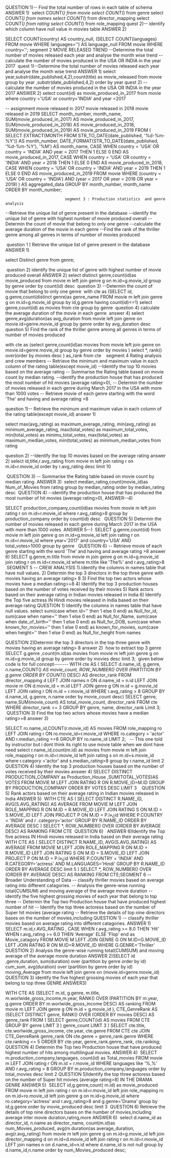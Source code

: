QUESTION 1)-- Find the total number of rows in each table of schema
ANSWER 1)
​
select COUNT(*) from movie
select COUNT(*) from genre
select COUNT(*) from names
select COUNT(*) from director_mapping
select COUNT(*) from rating
select COUNT(*) from role_mapping
​
quest 2)-- identify which column have null value in movies table
ANSWER 2)

 SELECT
    COUNT(country) AS country_null,
    (SELECT COUNT(languages) FROM movie WHERE languages='') AS language_null
FROM movie
WHERE  country='';
​
​
​
                            segment 2 MOVIE RELEASED TREND
	--Determine the total number of movies released each year and analyse the month wise trend
    --calculate the number of  movies produced  in the USA  OR INDIA in the year 2017
​
quest 1)--Determine the total number of movies released each year and analyse the month wise trend
ANSWER 1)
	select year,substr(date_published,4,2),count(title) as movie_released 
    from movie
    group by year ,substr(date_published,4,2)
    order by year
quest 2) --calculate the number of  movies produced  in the USA  OR INDIA in the year 2017
  ANSWER 2) 
   select count(id) as movie_produced_in_2017 from movie
    where country ='USA' or country='INDIA' and year =2017 
   
   -- assignment movie released in 2017 movie released in 2018 movie released in 2019
SELECT
    month_number,
    month_name,
    SUM(movie_produced_in_2017) AS movie_produced_in_2017,
    SUM(movie_produced_in_2018) AS movie_produced_in_2018,
    SUM(movie_produced_in_2019) AS movie_produced_in_2019
FROM (
    SELECT
        EXTRACT(MONTH FROM STR_TO_DATE(date_published, '%d-%m-%Y')) AS month_number,
        DATE_FORMAT(STR_TO_DATE(date_published, '%d-%m-%Y'), '%M') AS month_name,
        CASE WHEN country = 'USA' OR country = 'INDIA' AND year = 2017 THEN 1 ELSE 0 END AS movie_produced_in_2017,
        CASE WHEN country = 'USA' OR country = 'INDIA' AND year = 2018 THEN 1 ELSE 0 END AS movie_produced_in_2018,
        CASE WHEN country = 'USA' OR country = 'INDIA' AND year = 2019 THEN 1 ELSE 0 END AS movie_produced_in_2019
    FROM movie
    WHERE (country = 'USA' OR country = 'INDIA') AND (year = 2017 OR year = 2018 OR year = 2019)
) AS aggregated_data
GROUP BY month_number, month_name
ORDER BY month_number;
​
​
​
​
​
 
                              segment 3 : Production statistics  and genre analysis
 --Retrieve the unique list of genre present in the database
 --identify the unique list of  genre with highest number of movie produced overall
 --Determin the count of movie that belong to only one genre
 --calculate the average duration of the movie in each genre
 --Find the rank of the thriller genre among all genres in terms of number of movies produced
 
​
 question 1 ) Retrieve the unique list of genre present in the database
 ANSWER 1)
 
 select Distinct genre from genre;
    
​
question 2) identify the unique list of  genre with highest number of movie produced overall
ANSWER 2)
 select distinct genre,count(id)as movie_produced from movie m
 left join genre g on m.id=g.movie_id
 group by genre
order by count(id) desc 
​
question 3) --Determin the count of movie that belong to only one genre
​
with cte as
 (SELECT id, g.genre,count(distinct genre)as genre_name FROM movie m
left join genre g on m.id=g.movie_id
group by id,g.genre
having count(id)<=1)
select genre,count(id) as movies from cte
group by genre
​
question 4) calculate the average duration of the movie in each genre
​
answer 4)
select genre,avg(duration)as avg_duration from movie 
left join genre on movie.id=genre.movie_id
group by genre
order by avg_duration desc
​
question 5) Find the rank of the thriller genre among all genres in terms of number of movies produced

with cte as
(select genre,count(id)as movies from movie 
left join genre on movie.id=genre.movie_id
group by genre order by  movies )
select *,
rank() over(order by movies desc ) as_rank
from cte
​
​
​
         segment 4 Rating analysis and crew members
 -- Retrieve the minimum and maximum value in each column of the rating  table(except movie_id)
 --Identify the top 10 movies based on the average rating
 -- Summarise the Rating table based on movie count by median rating.
 --identify the production house that has produced the most number of hit movies (average rating>0),
 -- Determin the number of movies released in each genre during  March 2017  in the USA  with more  than 1000 votes
 -- Retrieve movie of each genre starting  with the word 'The' and having  and average rating >8
 
 question 1)-- Retrieve the minimum and maximum value in each column of the rating  table(except movie_id)
answer 1)
 
select max(avg_rating) as  maximum_average_rating,
min(avg_rating) as  minimum_average_rating,
max(total_votes) as maximum_total_votes,
min(total_votes) as minimu_total_votes,
max(total_votes) as maximum_median_votes,
min(total_votes) as minimum_median_votes
 from rating
 
 
 question 2) --Identify the top 10 movies based on the average rating
  answer 2) 
  select id,title,r.avg_rating from movie m
  left join rating r on m.id=r.movie_id
  order by r.avg_rating desc limit 10
​
     
​
QUESTION 3) -- Summarise the Rating table based on movie count by median rating.
ANSWER 3)
​
select median_rating,count(movie_id)as Num_of_Movies from rating
group by median_rating
order by median_rating desc
​
QUESTION 4) --identify the production house that has produced the most number of hit movies (average rating>0),
ANSWER--4)
 
SELECT production_company,count(id)as movies from movie m
left join rating r on  m.id=r.movie_id
where r.avg_rating>8 
group by production_company 
order by count(id) desc	
​
​
QUESTION 5) Determin the number of movies released in each genre during  March 2017  in the USA  with more  than 1000 votes
​
ANSWER 5--)
​
SELECT g.genre,count(id) from movie m
left join genre g on m.id=g.movie_id
left join rating r on m.id=r.movie_id
where year='2017' and country='USA' AND total_votes>1000
group by genre
​
​
QUESTION 6) -- Retrieve movie of each genre starting  with the word 'The' and having  and average rating >8
answer 6) 
SELECT g.genre,m.title from movie m
join genre g on m.id=g.movie_id
join rating r on m.id=r.movie_id
where m.title  like 'The%' and r.avg_rating>8
​
​
                                      SEGMENT 5
--    CREW ANALYSIS
1).Identify the columns in names table that have null values.
2) Determin the top 3 directors in the top three genre with movies having an average rating> 8
3) Find the top two actors whose movies have a median rating>=8
4) Identify the top 3 production houses based on the  number of  votes received by their movies
5) Rank actors based on their average rating  in Indian  movies released  in India
6) Identify the Top  five actress IN Hindi movies released in India based on their average rating
​
​
QUESTION 1) Identify the columns in names table that have null values.
​
select 
   sum(case when id='' then 1 else 0 end) as Null_for_id,
    sum(case when name='' then 1 else 0 end) as Null_for_Name,
   sum(case when date_of_birth='' then 1 else 0 end) as Null_for_DOB,
   sum(case when known_for_movies='' then 1 else 0 end) as known_for_movies,
   sum(case when height='' then 1 else 0 end) as Null_for_height
from names
   
QUESTION 2)Determin the top 3 directors in the top three genre with movies having an average rating> 8
answer 2)
​
              how to extract top 3 genre
SELECT g.genre ,count(m.id)as movies from movie m
left join genre g on m.id=g.movie_id 
group by genre order by  movies desc limit 3;
​
​
given below code is for full concept-------
WITH cte AS (
    SELECT  d.name_id, g.genre, n.name,COUNT(*) AS movie_count,
        ROW_NUMBER() OVER (PARTITION BY g.genre ORDER BY COUNT(*) DESC) AS director_rank
    FROM director_mapping d
    LEFT JOIN names n ON d.name_id = n.id
    LEFT JOIN movie m ON d.movie_id = m.id
    LEFT JOIN genre g ON m.id = g.movie_id
    LEFT JOIN rating r ON m.id = r.movie_id
    WHERE  r.avg_rating > 8
    GROUP BY d.name_id, g.genre, n.name order by movie_count desc)
SELECT genre, name,SUM(movie_count) AS total_movie_count, director_rank FROM cte 
WHERE  director_rank <= 3
GROUP BY genre, name, director_rank Limit 3;
​
​
​
​
​
​
​
​
QUESTION 3) Find the top two actors whose movies have a median rating>=8
answer 3)

SELECT ro.name_id,COUNT(r.movie_id) AS movies 
FROM role_mapping ro
LEFT JOIN rating r ON  ro.movie_id=r.movie_id 
WHERE ro.category = 'actor' AND r.median_rating >=8
GROUP BY ro.name_id LIMIT 2;
​
​
-- This one told by instructor but i dont think its right to use movie table when we dont have need
select r.name_id,count(m.id) as movies from movie m
left join role_mapping r on m.id=r.movie_id
left join rating s on m.id=s.movie_id
where r.category ='actor' and s.median_rating>8
group by r.name_id limit 2	
​
​
​
QUESTION 4) Identify the top 3 production houses based on the  number of  votes received by their movies
answer 4)
SELECT DISTINCT PRODUCTION_COMPANY as Production_House ,SUM(TOTAL_VOTES)AS VOTES FROM MOVIE M
LEFT JOIN RATING R ON R.MOVIE_ID=M.ID
GROUP BY PRODUCTION_COMPANY
ORDER BY VOTES DESC LIMIT 3
​
​
​
QUESTION 5) Rank actors based on their average rating  in Indian  movies released  in India
​
ANSWER 5)
​
WITH CTE AS (
    SELECT DISTINCT  R.NAME_ID, AVG(S.AVG_RATING) AS AVERAGE
    FROM MOVIE M
    LEFT JOIN ROLE_MAPPING R ON M.ID = R.MOVIE_ID
    LEFT JOIN RATING S ON M.ID = S.MOVIE_ID
    LEFT JOIN PROJECT P ON M.ID = P.ï»¿id
    WHERE P.COUNTRY = 'INDIA' and r .category='actor'
    GROUP BY R.NAME_ID
    ORDER  BY AVERAGE DESC
)
SELECT *, ROW_NUMBER() OVER (ORDER BY AVERAGE DESC) AS RANKING
FROM CTE
​
QUESTION 6)
​
​
ANSWER 6)Identify the Top  five actress IN Hindi movies released in India based on their average rating
WITH CTE AS (
    SELECT DISTINCT  R.NAME_ID, AVG(S.AVG_RATING) AS AVERAGE
    FROM MOVIE M
    LEFT JOIN ROLE_MAPPING R ON M.ID = R.MOVIE_ID
    LEFT JOIN RATING S ON M.ID = S.MOVIE_ID
    LEFT JOIN PROJECT P ON M.ID = P.ï»¿id
    WHERE P.COUNTRY = 'INDIA' AND R.CATEGORY='actress' AND M.LANGUAGES='Hindi'
    GROUP BY R.NAME_ID
    ORDER  BY AVERAGE DESC limit 5
)
SELECT *, ROW_NUMBER() OVER (ORDER BY AVERAGE DESC) AS RANKING
FROM CTE;
​
                           SEGMENT  6 --Broader Understanding of Data 
--  classify thriller movies based on average rating into different catagories.
--  Analysis the genre-wise running total(CUMSUM) and moving average of the average movie duration
--  identify the five highest grossing movies of each year that belong to top three 
-- Determin the Top two Production house that have produced highest number of hit 
-- Identify the top three actoress based on the number of Super hit movies (average rating
-- Retrieve the details of top  nine directors bases on the number of movies,including 
​
QUESTION 1) --  classify thriller movies based on average rating into different catagories.
ANSWER 1)
​
​
SELECT m.id,r.AVG_RATING ,
CASE
        WHEN r.avg_rating >= 8.0 THEN 'Hit'
        WHEN r.avg_rating >= 6.0 THEN 'Average'
        ELSE 'Flop' end as Movie_catagory
FROM MOVIE M
LEFT JOIN GENRE G ON M.ID=G.MOVIE_ID
LEFT JOIN RATING R ON M.ID=R.MOVIE_ID
WHERE G.GENRE='Thriller' 
​
QUESTION 2)  Analysis the genre-wise running total(CUMSUM) and moving average of the average movie duration
ANSWER 2)
​
SELECT id ,genre,duration,
sum(duration) over (partition by genre  order by id) cum_sum, 
avg(duration) over (partition by genre  order by id) moving_Average
from movie
left join genre on (movie.id=genre.movie_id) 
​
​
​
QUESTION 3) identify the five highest grossing movies of each year that belong to top three GENRE
ANSWER3)

WITH CTE AS (SELECT m.id, g.genre, m.title, m.worlwide_gross_income,m.year,
        RANK() OVER (PARTITION BY m.year, g.genre ORDER BY m.worlwide_gross_income DESC) AS ranking
    FROM movie m
    LEFT JOIN genre g ON m.id = g.movie_id
),
CTE_GenreRank AS (SELECT DISTINCT genre,
        RANK() OVER (ORDER BY movies DESC) AS genre_rank
    FROM (
        SELECT  genre,COUNT(id) AS movies
        FROM CTE
        GROUP BY genre LIMIT 3
    ) genre_count
    LIMIT 3
)
SELECT cte.title, cte.worlwide_gross_income, cte.year, cte.genre
FROM CTE cte
JOIN CTE_GenreRank genre_rank ON cte.genre = genre_rank.genre
WHERE cte.ranking <= 5
ORDER BY cte.year, genre_rank.genre_rank, cte.ranking;
​
QUESTION 4)  Determin the Top two Production house that have produced highest number of hits among multilingual movies.
ANSWER 4)
​
SELECT m.production_company,languages, count(id) as Total_movies
FROM movie m
LEFT JOIN rating r ON m.id = r.movie_id
WHERE  languages like '%,%'  AND r.avg_rating > 8
GROUP BY m.production_company,languages
order by total_movies desc limit 2 
​
QUESTION 5)Identify the top three actoress based on the number of Super hit movies (average rating>8) IN THE DRAMA  GENRE
ANSWER 5) 
​
SELECT id,g.genre,count( m.id) as movie_produced
FROM movie m
left join rating r on m.id=r.movie_id
left join role_mapping ro on m.id=ro.movie_id
left join genre g on m.id=g.movie_id
where ro.category='actress' and r.avg_rating>8 and g.genre='Drama'
group by id,g.genre order by movie_produced desc  limit 3
​
QUESTION 6)  Retrieve the details of top  nine directors bases on the number of movies,including average inter movie duration,rating,more
ANSWER 6)
​
select 
 d.name_id as director_id,
 n.name as director_name,
 count(m.id)as num_Movies_produced,
 avg(m.duration)as average_duration,
 avg(r.avg_rating) from movie m
 left join genre g on m.id=g.movie_id
left join director_mapping d on m.id=d.movie_id
left join rating r on m.id=r.movie_id
LEFT join names n on d.name_id=n.id
where d.name_id is not null
group by d.name_id,n.name order by num_Movies_produced desc;



